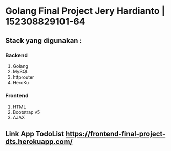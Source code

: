 # Golang Final Project Jery Hardianto | 152308829101-64

## Stack yang digunakan :
### Backend 
  1. Golang
  2. MySQL
  3. httprouter 
  4. HeroKu
### Frontend
  1. HTML
  2. Bootstrap v5
  3. AJAX

## Link App TodoList https://frontend-final-project-dts.herokuapp.com/


